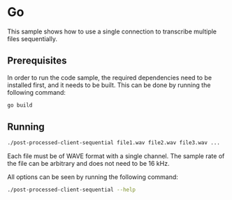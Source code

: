 # Go

This sample shows how to use a single connection to transcribe multiple files sequentially.

## Prerequisites

In order to run the code sample, the required dependencies need to be installed first, and it needs to be built. This can be done by running the following command:

```sh
go build
```

## Running

```sh
./post-processed-client-sequential file1.wav file2.wav file3.wav ...
```

Each file must be of WAVE format with a single channel. The sample rate of the file can be arbitrary and does not need to be 16 kHz.

All options can be seen by running the following command:

```sh
./post-processed-client-sequential --help
```
